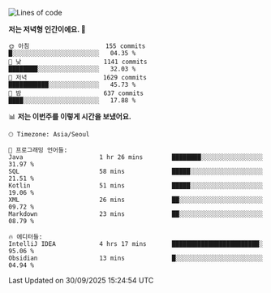   <!--START_SECTION:waka-->
![Lines of code](https://img.shields.io/badge/%EC%A0%80%EB%8A%94%20%EC%97%AC%ED%83%9C%EA%B9%8C%EC%A7%80%20-1.9%20million%20%EC%A4%84%EC%9D%98%20%EC%BD%94%EB%93%9C%EB%A5%BC%20%EC%9E%91%EC%84%B1%ED%96%88%EC%96%B4%EC%9A%94.-blue)

**저는 저녁형 인간이에요. 🦉** 

```text
🌞 아침                     155 commits         █░░░░░░░░░░░░░░░░░░░░░░░░   04.35 % 
🌆 낮　                     1141 commits        ████████░░░░░░░░░░░░░░░░░   32.03 % 
🌃 저녁                     1629 commits        ███████████░░░░░░░░░░░░░░   45.73 % 
🌙 밤　                     637 commits         ████░░░░░░░░░░░░░░░░░░░░░   17.88 % 
```


📊 **저는 이번주를 이렇게 시간을 보냈어요.** 

```text
🕑︎ Timezone: Asia/Seoul

💬 프로그래밍 언어들: 
Java                     1 hr 26 mins        ████████░░░░░░░░░░░░░░░░░   31.97 % 
SQL                      58 mins             █████░░░░░░░░░░░░░░░░░░░░   21.51 % 
Kotlin                   51 mins             █████░░░░░░░░░░░░░░░░░░░░   19.06 % 
XML                      26 mins             ██░░░░░░░░░░░░░░░░░░░░░░░   09.72 % 
Markdown                 23 mins             ██░░░░░░░░░░░░░░░░░░░░░░░   08.79 % 

🔥 에디터들: 
IntelliJ IDEA            4 hrs 17 mins       ████████████████████████░   95.06 % 
Obsidian                 13 mins             █░░░░░░░░░░░░░░░░░░░░░░░░   04.94 % 
```


 Last Updated on 30/09/2025 15:24:54 UTC
<!--END_SECTION:waka-->
